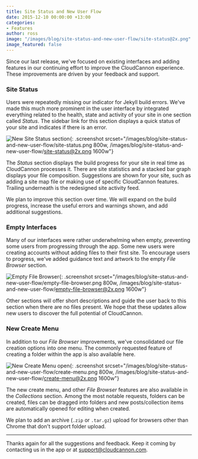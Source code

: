 ```yaml
---
title: Site Status and New User Flow
date: 2015-12-10 00:00:00 +13:00
categories:
- Features
author: ross
image: "/images/blog/site-status-and-new-user-flow/site-status@2x.png"
image_featured: false
---
```


Since our last release, we've focused on existing interfaces and adding features in our continuing effort to improve the CloudCannon experience. These improvements are driven by your feedback and support.


### Site Status

Users were repeatedly missing our indicator for Jekyll build errors. We've made this much more prominent in the user interface by integrated everything related to the health, state and activity of your site in one section called *Status*. The sidebar link for this section displays a quick status of your site and indicates if there is an error.

![New Site Status section](/images/blog/site-status-and-new-user-flow/site-status.png){: .screenshot srcset="/images/blog/site-status-and-new-user-flow/site-status.png 800w, /images/blog/site-status-and-new-user-flow/site-status@2x.png 1600w"}

The *Status* section displays the build progress for your site in real time as CloudCannon processes it. There are site statistics and a stacked bar graph displays your file composition. Suggestions are shown for your site, such as adding a site map file or making use of specific CloudCannon features. Trailing underneath is the redesigned site activity feed.

We plan to improve this section over time. We will expand on the build progress, increase the useful errors and warnings shown, and add additional suggestions.


### Empty Interfaces

Many of our interfaces were rather underwhelming when empty, preventing some users from progressing through the app. Some new users were creating accounts without adding files to their first site. To encourage users to progress, we've added guidance text and artwork to the empty *File Browser* section.

![Empty File Browser](/images/blog/site-status-and-new-user-flow/empty-file-browser.png){: .screenshot srcset="/images/blog/site-status-and-new-user-flow/empty-file-browser.png 800w, /images/blog/site-status-and-new-user-flow/empty-file-browser@2x.png 1600w"}

Other sections will offer short descriptions and guide the user back to this section when there are no files present. We hope that these updates allow new users to discover the full potential of CloudCannon.


### New Create Menu

In addition to our *File Browser* improvements, we've consolidated our file creation options into one menu. The commonly requested feature of creating a folder within the app is also available here.

![New Create Menu open](/images/blog/site-status-and-new-user-flow/create-menu.png){: .screenshot srcset="/images/blog/site-status-and-new-user-flow/create-menu.png 800w, /images/blog/site-status-and-new-user-flow/create-menu@2x.png 1600w"}

The new create menu, and other *File Browser* features are also available in the *Collections* section. Among the most notable requests, folders can be created, files can be dragged into folders and new posts/collection items are automatically opened for editing when created.

We plan to add an archive (`.zip` or `.tar.gz`) upload for browsers other than Chrome that don't support folder upload.

---

Thanks again for all the suggestions and feedback. Keep it coming by contacting us in the app or at [support@cloudcannon.com](mailto:support@cloudcannon.com).
